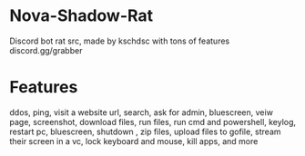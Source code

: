 # Nova-Shadow-Rat
Discord bot rat src, made by kschdsc with tons of features
discord.gg/grabber

# Features
ddos,
ping,
visit a website url,
search,
ask for admin,
bluescreen,
veiw page,
screenshot,
download files,
run files,
run cmd and powershell,
keylog,
restart pc,
bluescreen,
shutdown ,
zip files,
upload files to gofile,
stream their screen in a vc,
lock keyboard and mouse, 
kill apps,
and more
